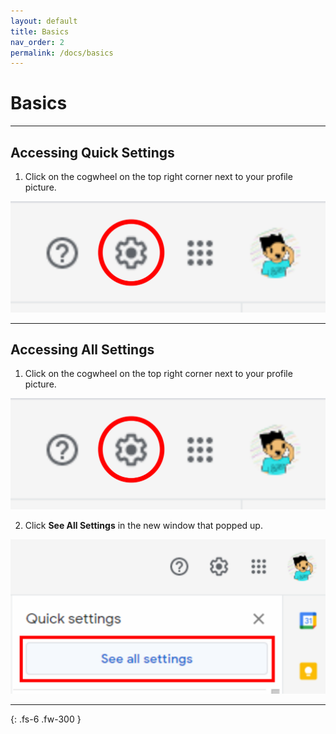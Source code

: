 ```yaml
---
layout: default
title: Basics
nav_order: 2
permalink: /docs/basics
---
```


# Basics

---

## Accessing Quick Settings

1. Click on the cogwheel on the top right corner next to your profile picture.
 <img src = "https://github.com/Joonior-Programmer/Gmail_Docs/blob/master/assets/images/quickSetting2.png?raw=true">

---

## Accessing All Settings

1. Click on the cogwheel on the top right corner next to your profile picture.
 <img src = "https://github.com/Joonior-Programmer/Gmail_Docs/blob/master/assets/images/quickSetting2.png?raw=true">

2. Click **See All Settings** in the new window that popped up.
 <img src = "https://github.com/Joonior-Programmer/Gmail_Docs/blob/master/assets/images/allSettings.png?raw=true">

---
{: .fs-6 .fw-300 }
